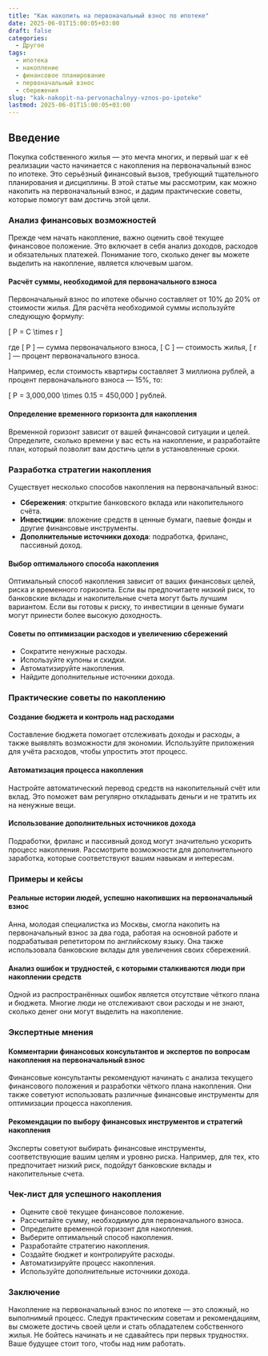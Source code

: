 ```yaml
---
title: "Как накопить на первоначальный взнос по ипотеке"
date: 2025-06-01T15:00:05+03:00
draft: false
categories:
  - Другое
tags:
  - ипотека
  - накопление
  - финансовое планирование
  - первоначальный взнос
  - сбережения
slug: "kak-nakopit-na-pervonachalnyy-vznos-po-ipoteke"
lastmod: 2025-06-01T15:00:05+03:00
---
```


## Введение

Покупка собственного жилья — это мечта многих, и первый шаг к её реализации часто начинается с накопления на первоначальный взнос по ипотеке. Это серьёзный финансовый вызов, требующий тщательного планирования и дисциплины. В этой статье мы рассмотрим, как можно накопить на первоначальный взнос, и дадим практические советы, которые помогут вам достичь этой цели.

### Анализ финансовых возможностей

Прежде чем начать накопление, важно оценить своё текущее финансовое положение. Это включает в себя анализ доходов, расходов и обязательных платежей. Понимание того, сколько денег вы можете выделить на накопление, является ключевым шагом.

#### Расчёт суммы, необходимой для первоначального взноса

Первоначальный взнос по ипотеке обычно составляет от 10% до 20% от стоимости жилья. Для расчёта необходимой суммы используйте следующую формулу:

[ P = C \times r ]

где [ P ] — сумма первоначального взноса, [ C ] — стоимость жилья, [ r ] — процент первоначального взноса.

Например, если стоимость квартиры составляет 3 миллиона рублей, а процент первоначального взноса — 15%, то:

[ P = 3\,000\,000 \times 0.15 = 450\,000 ] рублей.

#### Определение временного горизонта для накопления

Временной горизонт зависит от вашей финансовой ситуации и целей. Определите, сколько времени у вас есть на накопление, и разработайте план, который позволит вам достичь цели в установленные сроки.

### Разработка стратегии накопления

Существует несколько способов накопления на первоначальный взнос:

- **Сбережения**: открытие банковского вклада или накопительного счёта.
- **Инвестиции**: вложение средств в ценные бумаги, паевые фонды и другие финансовые инструменты.
- **Дополнительные источники дохода**: подработка, фриланс, пассивный доход.

#### Выбор оптимального способа накопления

Оптимальный способ накопления зависит от ваших финансовых целей, риска и временного горизонта. Если вы предпочитаете низкий риск, то банковские вклады и накопительные счета могут быть лучшим вариантом. Если вы готовы к риску, то инвестиции в ценные бумаги могут принести более высокую доходность.

#### Советы по оптимизации расходов и увеличению сбережений

- Сократите ненужные расходы.
- Используйте купоны и скидки.
- Автоматизируйте накопления.
- Найдите дополнительные источники дохода.

### Практические советы по накоплению

#### Создание бюджета и контроль над расходами

Составление бюджета помогает отслеживать доходы и расходы, а также выявлять возможности для экономии. Используйте приложения для учёта расходов, чтобы упростить этот процесс.

#### Автоматизация процесса накопления

Настройте автоматический перевод средств на накопительный счёт или вклад. Это поможет вам регулярно откладывать деньги и не тратить их на ненужные вещи.

#### Использование дополнительных источников дохода

Подработки, фриланс и пассивный доход могут значительно ускорить процесс накопления. Рассмотрите возможности для дополнительного заработка, которые соответствуют вашим навыкам и интересам.

### Примеры и кейсы

#### Реальные истории людей, успешно накопивших на первоначальный взнос

Анна, молодая специалистка из Москвы, смогла накопить на первоначальный взнос за два года, работая на основной работе и подрабатывая репетитором по английскому языку. Она также использовала банковские вклады для увеличения своих сбережений.

#### Анализ ошибок и трудностей, с которыми сталкиваются люди при накоплении средств

Одной из распространённых ошибок является отсутствие чёткого плана и бюджета. Многие люди не отслеживают свои расходы и не знают, сколько денег они могут выделить на накопление.

### Экспертные мнения

#### Комментарии финансовых консультантов и экспертов по вопросам накопления на первоначальный взнос

Финансовые консультанты рекомендуют начинать с анализа текущего финансового положения и разработки чёткого плана накопления. Они также советуют использовать различные финансовые инструменты для оптимизации процесса накопления.

#### Рекомендации по выбору финансовых инструментов и стратегий накопления

Эксперты советуют выбирать финансовые инструменты, соответствующие вашим целям и уровню риска. Например, для тех, кто предпочитает низкий риск, подойдут банковские вклады и накопительные счета.

### Чек-лист для успешного накопления

- Оцените своё текущее финансовое положение.
- Рассчитайте сумму, необходимую для первоначального взноса.
- Определите временной горизонт для накопления.
- Выберите оптимальный способ накопления.
- Разработайте стратегию накопления.
- Создайте бюджет и контролируйте расходы.
- Автоматизируйте процесс накопления.
- Используйте дополнительные источники дохода.

### Заключение

Накопление на первоначальный взнос по ипотеке — это сложный, но выполнимый процесс. Следуя практическим советам и рекомендациям, вы сможете достичь своей цели и стать обладателем собственного жилья. Не бойтесь начинать и не сдавайтесь при первых трудностях. Ваше будущее стоит того, чтобы над ним работать.
